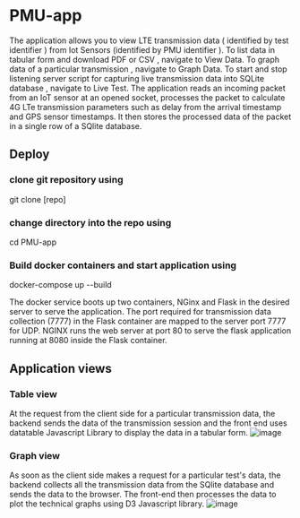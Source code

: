# PMU-app
The application allows you to view  LTE transmission data ( identified by test identifier ) from Iot Sensors (identified by PMU identifier ). 
To list data in tabular form and download PDF or CSV , navigate to View Data.
To graph data of a particular transmission , navigate to Graph Data.
To start and stop listening server script for capturing live transmission data into SQLite database , navigate to Live Test.
The application reads an incoming packet from an IoT sensor at an opened socket, processes the packet to calculate 4G LTe transmission parameters such as delay from the arrival timestamp and GPS sensor timestamps. It then stores the processed data of the packet in a single row of a SQlite database.

## Deploy 
### clone git repository using
git clone [repo]

### change directory into the repo using
cd PMU-app

### Build docker containers and start application using 
docker-compose up --build

The docker service boots up two containers, NGinx and Flask in the desired server to serve the application. 
The port required for transmission data collection (7777) in the Flask container are mapped to the server port 7777 for UDP. NGINX runs the web server at port 80 to serve the flask application running at 8080 inside the Flask container.

## Application views

### Table view 

At the request from the client side for a particular transmission data, the backend sends the data of the transmission session and the front end uses datatable Javascript Library to display the data in a tabular form.
![image](https://user-images.githubusercontent.com/36897394/188297295-8dae60ce-3b99-4ce3-a447-0c6c32e73c17.png)

### Graph view
As soon as the client side makes a request for a particular test's data, the backend collects all the transmission data from the SQlite database and sends the data to the browser. The front-end then processes the data to plot the technical graphs using D3 Javascript library. 
![image](https://user-images.githubusercontent.com/36897394/188297221-00f9abac-0954-464a-9833-80074b2671e5.png)
